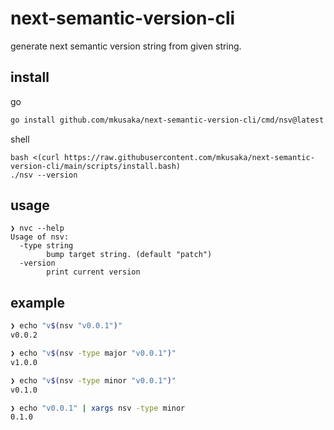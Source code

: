 # next-semantic-version-cli
generate next semantic version string from given string.

## install
go
```bash
go install github.com/mkusaka/next-semantic-version-cli/cmd/nsv@latest
```

shell
```
bash <(curl https://raw.githubusercontent.com/mkusaka/next-semantic-version-cli/main/scripts/install.bash)
./nsv --version
```

## usage
```
❯ nvc --help   
Usage of nsv:
  -type string
        bump target string. (default "patch")
  -version
        print current version
```

## example
```bash
❯ echo "v$(nsv "v0.0.1")"
v0.0.2

❯ echo "v$(nsv -type major "v0.0.1")"
v1.0.0

❯ echo "v$(nsv -type minor "v0.0.1")"
v0.1.0

❯ echo "v0.0.1" | xargs nsv -type minor
0.1.0
```
